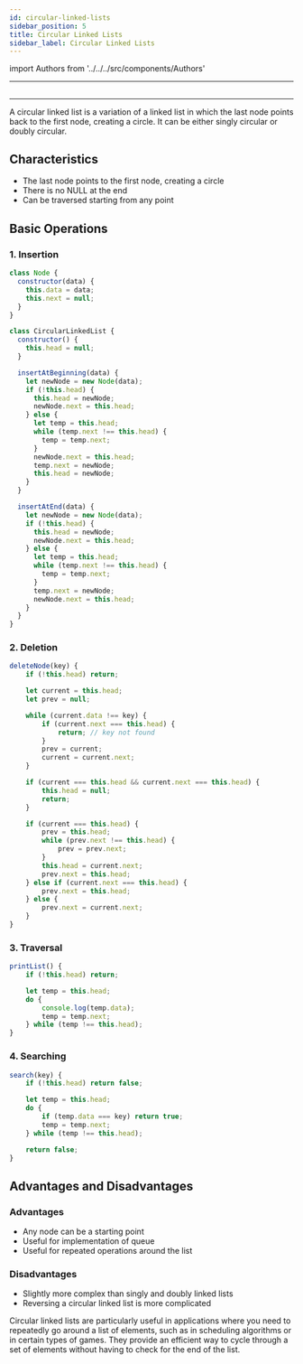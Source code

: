 ```yaml
---
id: circular-linked-lists
sidebar_position: 5
title: Circular Linked Lists
sidebar_label: Circular Linked Lists
---
```


import Authors from '../../../src/components/Authors'

---

## <Authors names="@ajay-dhangar, @oebelus" />

---

A circular linked list is a variation of a linked list in which the last node points back to the first node, creating a circle. It can be either singly circular or doubly circular.

## Characteristics

- The last node points to the first node, creating a circle
- There is no NULL at the end
- Can be traversed starting from any point

## Basic Operations

### 1. Insertion

```javascript
class Node {
  constructor(data) {
    this.data = data;
    this.next = null;
  }
}

class CircularLinkedList {
  constructor() {
    this.head = null;
  }

  insertAtBeginning(data) {
    let newNode = new Node(data);
    if (!this.head) {
      this.head = newNode;
      newNode.next = this.head;
    } else {
      let temp = this.head;
      while (temp.next !== this.head) {
        temp = temp.next;
      }
      newNode.next = this.head;
      temp.next = newNode;
      this.head = newNode;
    }
  }

  insertAtEnd(data) {
    let newNode = new Node(data);
    if (!this.head) {
      this.head = newNode;
      newNode.next = this.head;
    } else {
      let temp = this.head;
      while (temp.next !== this.head) {
        temp = temp.next;
      }
      temp.next = newNode;
      newNode.next = this.head;
    }
  }
}
```

### 2. Deletion

```javascript
deleteNode(key) {
    if (!this.head) return;

    let current = this.head;
    let prev = null;

    while (current.data !== key) {
        if (current.next === this.head) {
            return; // key not found
        }
        prev = current;
        current = current.next;
    }

    if (current === this.head && current.next === this.head) {
        this.head = null;
        return;
    }

    if (current === this.head) {
        prev = this.head;
        while (prev.next !== this.head) {
            prev = prev.next;
        }
        this.head = current.next;
        prev.next = this.head;
    } else if (current.next === this.head) {
        prev.next = this.head;
    } else {
        prev.next = current.next;
    }
}
```

### 3. Traversal

```javascript
printList() {
    if (!this.head) return;

    let temp = this.head;
    do {
        console.log(temp.data);
        temp = temp.next;
    } while (temp !== this.head);
}
```

### 4. Searching

```javascript
search(key) {
    if (!this.head) return false;

    let temp = this.head;
    do {
        if (temp.data === key) return true;
        temp = temp.next;
    } while (temp !== this.head);

    return false;
}
```

## Advantages and Disadvantages

### Advantages

- Any node can be a starting point
- Useful for implementation of queue
- Useful for repeated operations around the list

### Disadvantages

- Slightly more complex than singly and doubly linked lists
- Reversing a circular linked list is more complicated

Circular linked lists are particularly useful in applications where you need to repeatedly go around a list of elements, such as in scheduling algorithms or in certain types of games. They provide an efficient way to cycle through a set of elements without having to check for the end of the list.
